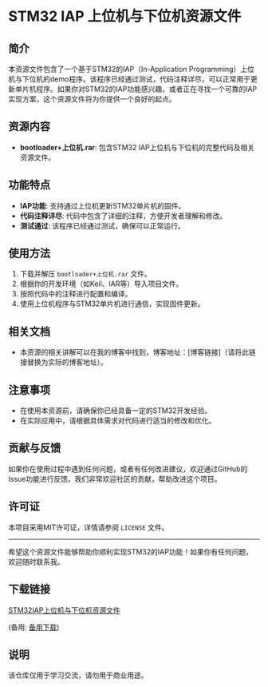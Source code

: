 # STM32 IAP 上位机与下位机资源文件

## 简介
本资源文件包含了一个基于STM32的IAP（In-Application Programming）上位机与下位机的demo程序。该程序已经通过测试，代码注释详尽，可以正常用于更新单片机程序。如果你对STM32的IAP功能感兴趣，或者正在寻找一个可靠的IAP实现方案，这个资源文件将为你提供一个良好的起点。

## 资源内容
- **bootloader+上位机.rar**: 包含STM32 IAP上位机与下位机的完整代码及相关资源文件。

## 功能特点
- **IAP功能**: 支持通过上位机更新STM32单片机的固件。
- **代码注释详尽**: 代码中包含了详细的注释，方便开发者理解和修改。
- **测试通过**: 该程序已经通过测试，确保可以正常运行。

## 使用方法
1. 下载并解压 `bootloader+上位机.rar` 文件。
2. 根据你的开发环境（如Keil、IAR等）导入项目文件。
3. 按照代码中的注释进行配置和编译。
4. 使用上位机程序与STM32单片机进行通信，实现固件更新。

## 相关文档
- 本资源的相关讲解可以在我的博客中找到，博客地址：[博客链接]（请将此链接替换为实际的博客地址）。

## 注意事项
- 在使用本资源前，请确保你已经具备一定的STM32开发经验。
- 在实际应用中，请根据具体需求对代码进行适当的修改和优化。

## 贡献与反馈
如果你在使用过程中遇到任何问题，或者有任何改进建议，欢迎通过GitHub的Issue功能进行反馈。我们非常欢迎社区的贡献，帮助改进这个项目。

## 许可证
本项目采用MIT许可证，详情请参阅 `LICENSE` 文件。

---

希望这个资源文件能够帮助你顺利实现STM32的IAP功能！如果你有任何问题，欢迎随时联系我。

## 下载链接
[STM32IAP上位机与下位机资源文件](https://pan.quark.cn/s/dadb3c66bf9e) 

(备用: [备用下载](https://pan.baidu.com/s/1YUVlNeJw-ZgRipGfBiHnEA?pwd=1234))

## 说明

该仓库仅用于学习交流，请勿用于商业用途。
